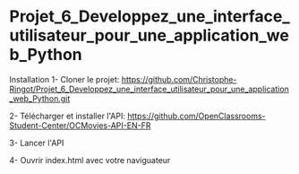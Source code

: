 # Projet_6_Developpez_une_interface_utilisateur_pour_une_application_web_Python

Installation
1- Cloner le projet: https://github.com/Christophe-Ringot/Projet_6_Developpez_une_interface_utilisateur_pour_une_application_web_Python.git 

2- Télécharger et installer l'API: https://github.com/OpenClassrooms-Student-Center/OCMovies-API-EN-FR 

3- Lancer l'API 

4- Ouvrir index.html avec votre naviguateur
